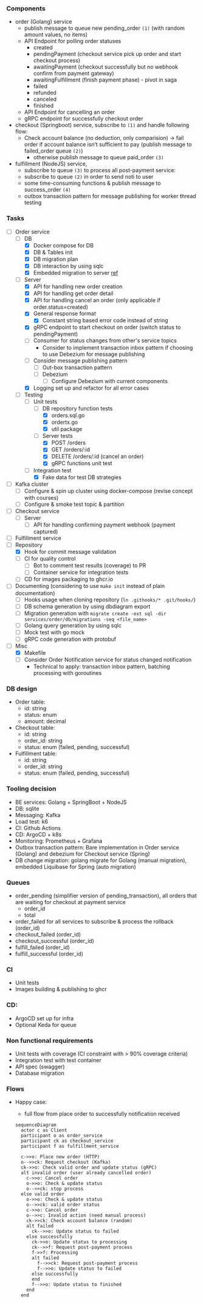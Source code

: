 ### Components

- order (Golang) service
  - publish message to queue new pending_order `(1)` (with random amount values, no items)
  - API Endpoint for polling order statuses
    - created
    - pendingPayment (checkout service pick up order and start checkout process)
    - awaitingPayment (checkout successfully but no webhook confirm from payment gateway)
    - awaitingFulfillment (finish payment phase) - pivot in saga
    - failed
    - refunded
    - canceled
    - finished
  - API Endpoint for cancelling an order
  - gRPC endpoint for successfully checkout order
- checkout (Springboot) service, subscribe to `(1)` and handle following flow:
  - Check account balance (no deduction, only comparision) → fail order if account balance isn’t sufficient to pay (publish message to failed_order queue `(2)`)
    - otherwise publish message to queue paid_order `(3)`
- fulfillment (NodeJS) service,
  - subscribe to queue `(3)` to process all post-payment service:
  - subscribe to queue `(2)` in order to send noti to user
  - some time-consuming functions & publish message to success_order `(4)`
  - outbox transaction pattern for message publishing for worker thread testing

### Tasks

- [ ] Order service
  - [ ] DB
    - [x] Docker compose for DB
    - [x] DB & Tables init
    - [x] DB migration plan
    - [x] DB interaction by using sqlc
    - [x] Embedded migration to server [ref](https://github.com/golang-migrate/migrate?tab=readme-ov-file#use-in-your-go-project)
  - [ ] Server
    - [x] API for handling new order creation
    - [x] API for handling get order detail
    - [x] API for handling cancel an order (only applicable if order.status=created)
    - [x] General response format
      - [x] Constant string based error code instead of string
    - [x] gRPC endpoint to start checkout on order (switch status to pendingPayment)
    - [ ] Consumer for status changes from other's service topics
      - Consider to implement transaction inbox pattern if choosing to use Debezium for message publishing
    - [ ] Consider message publishing pattern
      - [ ] Out-box transaction pattern
      - [ ] Debezium
        - [ ] Configure Debezium with current components
    - [x] Logging set up and refactor for all error cases
  - [ ] Testing
    - [ ] Unit tests
      - [ ] DB repository function tests
        - [x] orders.sql.go
        - [x] ordertx.go
        - [x] util package
      - [ ] Server tests
        - [x] POST /orders
        - [x] GET /orders/:id
        - [x] DELETE /orders/:id (cancel an order)
        - [x] gRPC functions unit test
    - [ ] Integration test
      - [x] Fake data for test DB strategies
- [ ] Kafka cluster
  - [ ] Configure & spin up cluster using docker-compose (revise concept with courses)
  - [ ] Configure & smoke test topic & partition
- [ ] Checkout service
  - [ ] Server
    - [ ] API for handling confirming payment webhook (payment captured)
- [ ] Fulfillment service
- [ ] Repository
  - [x] Hook for commit message validation
  - [ ] CI for quality control
    - [ ] Bot to comment test results (coverage) to PR
    - [ ] Container service for integration tests
  - [ ] CD for images packaging to ghcr.io
- [ ] Documenting (considering to use `make init` instead of plain documentation)
  - [ ] Hooks usage when cloning repository (`ln .githooks/* .git/hooks/`)
  - [ ] DB schema generation by using dbdiagram export
  - [ ] Migration generation with `migrate create -ext sql -dir services/order/db/migrations -seq <file_name>`
  - [ ] Golang query generation by using sqlc
  - [ ] Mock test with go mock
  - [ ] gRPC code generation with protobuf
- [ ] Misc
  - [x] Makefile
  - [ ] Consider Order Notification service for status changed notification
    - Technical to apply: transaction inbox pattern, batching processing with goroutines

### DB design

- Order table:
  - id: string
  - status: enum
  - amount: decimal
- Checkout table:
  - id: string
  - order_id: string
  - status: enum (failed, pending, successful)
- Fulfillment table:
  - id: string
  - order_id: string
  - status: enum (failed, pending, successful)

### Tooling decision

- BE services: Golang + SpringBoot + NodeJS
- DB: sqlite
- Messaging: Kafka
- Load test: k6
- CI: Github Actions
- CD: ArgoCD + k8s
- Monitoring: Prometheus + Grafana
- Outbox transaction pattern: Bare implementation in Order service (Golang) and debezium for Checkout service (Spring)
- DB change migration: golang migrate for Golang (manual migration), embedded Liquibase for Spring (auto migration)

### Queues

- order_pending (simplifier version of pending_transaction), all orders that are waiting for checkout at payment service
  - order_id
  - total
- order_failed for all services to subscribe & process the rollback (order_id)
- checkout_failed (order_id)
- checkout_successful (order_id)
- fulfill_failed (order_id)
- fulfill_successful (order_id)

### CI

- Unit tests
- Images building & publishing to ghcr

### CD:

- ArgoCD set up for infra
- Optional Keda for queue

### Non functional requirements

- Unit tests with coverage (CI constraint with > 90% coverage criteria)
- Integration test with test container
- API spec (swagger)
- Database migration

### Flows

- Happy case:

  - full flow from place order to successfully notification received

  ```mermaid
  sequenceDiagram
    actor c as Client
    participant o as order_service
    participant ck as checkout_service
    participant f as fulfillment_service

    c->>o: Place new order (HTTP)
    o-->>ck: Request checkout (Kafka)
    ck->>o: Check valid order and update status (gRPC)
    alt invalid order (user already cancelled order)
      c->>o: Cancel order
      o->>o: Check & update status
      o-->>ck: stop process
    else valid order
      o->>o: Check & update status
      o-->>ck: valid order status
      c->>o: Cancel order
      o-->>c: Invalid action (need manual process)
      ck->>ck: Check account balance (random)
      alt failed
        ck-->>o: Update status to failed
      else successfully
        ck->>o: Update status to processing
        ck-->>f: Request post-payment process
        f->>f: Processing
        alt failed
          f-->>ck: Request post-payment process
          f-->>o: Update status to failed
        else successfully
        end
        f-->>o: Update status to finished
      end
    end
  ```
